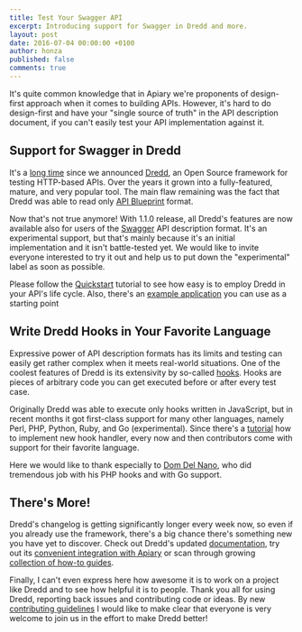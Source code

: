 ```yaml
---
title: Test Your Swagger API
excerpt: Introducing support for Swagger in Dredd and more.
layout: post
date: 2016-07-04 00:00:00 +0100
author: honza
published: false
comments: true
---
```


It's quite common knowledge that in Apiary we're proponents of design-first approach when it comes to building APIs. However, it's hard to do design-first and have your "single source of truth" in the API description document, if you can't easily test your API implementation against it.

## Support for Swagger in Dredd

It's a [long time][original-dredd-article] since we announced [Dredd][dredd], an Open Source framework for testing HTTP-based APIs. Over the years it grown into a fully-featured, mature, and very popular tool. The main flaw remaining was the fact that Dredd was able to read only [API Blueprint][api-blueprint] format.

Now that's not true anymore! With 1.1.0 release, all Dredd's features are now available also for users of the [Swagger][swagger] API description format. It's an experimental support, but that's mainly because it's an initial implementation and it isn't battle-tested yet. We would like to invite everyone interested to try it out and help us to put down the "experimental" label as soon as possible.

Please follow the [Quickstart][quickstart] tutorial to see how easy is to employ Dredd in your API's life cycle. Also, there's an [example application][dredd-example] you can use as a starting point

## Write Dredd Hooks in Your Favorite Language

Expressive power of API description formats has its limits and testing can easily get rather complex when it meets real-world situations. One of the coolest features of Dredd is its extensivity by so-called [hooks][]. Hooks are pieces of arbitrary code you can get executed before or after every test case.

Originally Dredd was able to execute only hooks written in JavaScript, but in recent months it got first-class support for many other languages, namely Perl, PHP, Python, Ruby, and Go (experimental). Since there's a [tutorial][hooks-new-language] how to implement new hook handler, every now and then contributors come with support for their favorite language.

Here we would like to thank especially to [Dom Del Nano][ddelnano], who did tremendous job with his PHP hooks and with Go support.

## There's More!

Dredd's changelog is getting significantly longer every week now, so even if you already use the framework, there's a big chance there's something new you have yet to discover. Check out Dredd's updated [documentation][dredd], try out its [convenient integration with Apiary][apiary-reporter] or scan through growing [collection of how-to guides][how-to-guides].

Finally, I can't even express here how awesome it is to work on a project like Dredd and to see how helpful it is to people. Thank you all for using Dredd, reporting back issues and contributing code or ideas. By new [contributing guidelines][contributing-guidelines] I would like to make clear that everyone is very welcome to join us in the effort to make Dredd better!


[dredd]: http://dredd.readthedocs.io/
[original-dredd-article]: https://blog.apiary.io/2013/10/10/No-more-outdated-API-documentation
[api-blueprint]: https://apiblueprint.org/
[swagger]: http://swagger.io/
[apiary-reporter]: http://dredd.readthedocs.io/en/latest/how-to-guides/#using-apiary-reporter-and-apiary-tests
[quickstart]: http://dredd.readthedocs.io/en/latest/quickstart/
[hooks-new-language]: http://dredd.readthedocs.io/en/latest/hooks-new-language/
[ddelnano]: https://github.com/ddelnano/
[hooks]: http://dredd.readthedocs.io/en/latest/hooks/
[dredd-example]: https://github.com/apiaryio/dredd-example/
[how-to-guides]: http://dredd.readthedocs.io/en/latest/how-to-guides/
[contributing-guidelines]: https://github.com/apiaryio/dredd/blob/master/CONTRIBUTING.md
